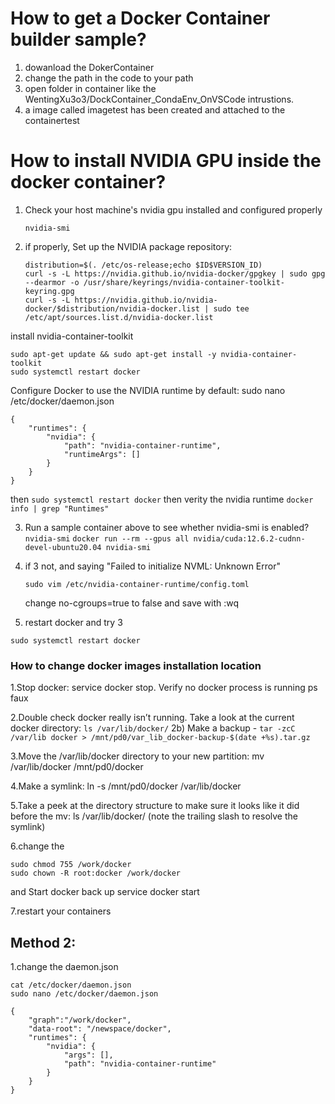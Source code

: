 # How to get a Docker Container builder sample?
1. dowanload the DokerContainer
2. change the path in the code to your path
3. open folder in container like the WentingXu3o3/DockContainer_CondaEnv_OnVSCode intrustions.
4. a image called imagetest has been created and attached to the containertest

# How to install NVIDIA GPU inside the docker container?
1. Check your host machine's nvidia gpu installed and configured properly
   ```
   nvidia-smi
   ```
2. if properly,
  Set up the NVIDIA package repository:
   ```
   distribution=$(. /etc/os-release;echo $ID$VERSION_ID)
   curl -s -L https://nvidia.github.io/nvidia-docker/gpgkey | sudo gpg --dearmor -o /usr/share/keyrings/nvidia-container-toolkit-keyring.gpg
   curl -s -L https://nvidia.github.io/nvidia-docker/$distribution/nvidia-docker.list | sudo tee /etc/apt/sources.list.d/nvidia-docker.list
   ```
  install nvidia-container-toolkit
  ```
  sudo apt-get update && sudo apt-get install -y nvidia-container-toolkit
  sudo systemctl restart docker
  ```
   Configure Docker to use the NVIDIA runtime by default: 
   sudo nano /etc/docker/daemon.json
   ```
   {
       "runtimes": {
           "nvidia": {
               "path": "nvidia-container-runtime",
               "runtimeArgs": []
           }
       }
   }
   ```
   then ```sudo systemctl restart docker```
   then verity the nvidia runtime ```docker info | grep "Runtimes"```
   
3. Run a sample container above to see whether nvidia-smi is enabled? ```nvidia-smi```
   ``` docker run --rm --gpus all nvidia/cuda:12.6.2-cudnn-devel-ubuntu20.04 nvidia-smi ```
   
5. if 3 not, and saying "Failed to initialize NVML: Unknown Error"
   ```
   sudo vim /etc/nvidia-container-runtime/config.toml
   ```
   change no-cgroups=true to false and save with :wq
   
6. restart docker and try 3
  ```
  sudo systemctl restart docker
  ```
### How to change docker images installation location
1.Stop docker: service docker stop. Verify no docker process is running ps faux

2.Double check docker really isn’t running. Take a look at the current docker directory: ```ls /var/lib/docker/```
2b) Make a backup - ```tar -zcC /var/lib docker > /mnt/pd0/var_lib_docker-backup-$(date +%s).tar.gz```

3.Move the /var/lib/docker directory to your new partition: mv /var/lib/docker /mnt/pd0/docker

4.Make a symlink: ln -s /mnt/pd0/docker /var/lib/docker

5.Take a peek at the directory structure to make sure it looks like it did before the mv: ls /var/lib/docker/ (note the trailing slash to resolve the symlink)

6.change the
```
sudo chmod 755 /work/docker
sudo chown -R root:docker /work/docker
```
and Start docker back up service docker start

7.restart your containers
## Method 2:
1.change the daemon.json
```
cat /etc/docker/daemon.json
sudo nano /etc/docker/daemon.json
```
```
{
    "graph":"/work/docker",
    "data-root": "/newspace/docker",
    "runtimes": {
        "nvidia": {
            "args": [],
            "path": "nvidia-container-runtime"
        }
    }
}
```
